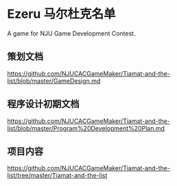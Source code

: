 # Ezeru 马尔杜克名单
A game for NJU Game Development Contest. 

## 策划文档
https://github.com/NJUCACGameMaker/Tiamat-and-the-list/blob/master/GameDesign.md

## 程序设计初期文档
https://github.com/NJUCACGameMaker/Tiamat-and-the-list/blob/master/Program%20Development%20Plan.md

## 项目内容
https://github.com/NJUCACGameMaker/Tiamat-and-the-list/tree/master/Tiamat-and-the-list
